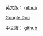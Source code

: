 
英文版：
[github](https://github.com/sarwarbeing-ai/Agentic_Design_Patterns)

[Google Doc](https://docs.google.com/document/d/1rsaK53T3Lg5KoGwvf8ukOUvbELRtH-V0LnOIFDxBryE/preview?tab=t.0)

中文版：
[github](https://github.com/ginobefun/agentic-design-patterns-cn)

